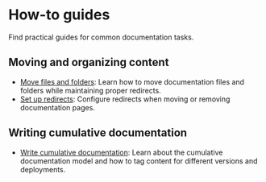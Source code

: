 # How-to guides

Find practical guides for common documentation tasks.

## Moving and organizing content

- [Move files and folders](move.md): Learn how to move documentation files and folders while maintaining proper redirects.
- [Set up redirects](redirects.md): Configure redirects when moving or removing documentation pages.

## Writing cumulative documentation

- [Write cumulative documentation](cumulative-docs/index.md): Learn about the cumulative documentation model and how to tag content for different versions and deployments.
